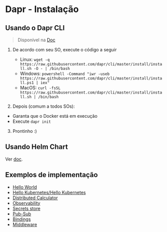 # Dapr - Instalação

## Usando o Dapr CLI
> Disponível na [Doc](https://docs.dapr.io/getting-started/install-dapr-cli/)


1. De acordo com seu SO, execute o código a seguir
    - Linux:
    `wget -q https://raw.githubusercontent.com/dapr/cli/master/install/install.sh -O - | /bin/bash`
    - Windows:
    `powershell -Command "iwr -useb https://raw.githubusercontent.com/dapr/cli/master/install/install.ps1 | iex"`
    - MacOS:
    `curl -fsSL https://raw.githubusercontent.com/dapr/cli/master/install/install.sh | /bin/bash`

2. Depois (comum a todos SOs):
- Garanta que o Docker está em execução
- Execute `dapr init`

3. Prontinho :)

## Usando Helm Chart
Ver [doc](https://docs.dapr.io/operations/hosting/kubernetes/kubernetes-deploy/#install-with-helm-advanced).

## Exemplos de implementação
- [Hello World](Hello%20World/Hello%20World.md)
- [Hello Kubernetes/Hello Kubernetes](Hello%20Kubernetes/Hello%20Kubernetes.md)
- [Distributed Calculator](3.%20Distributed%20Calculator/Distributed%20Calculator.md)
- [Observability](4.%20Observability/Observability.md)
- [Secrets store](5.%20Secrets%20store/Secrets%20store.md)
- [Pub-Sub](6.%20Pub-Sub/Pub-Sub.md)
- [Bindings](7.%20Bindings/Bindings.md)
- [Middleware](8.%20Middleware/Middleware.md)
